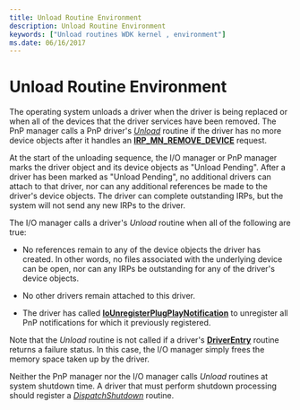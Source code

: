 ```yaml
---
title: Unload Routine Environment
description: Unload Routine Environment
keywords: ["Unload routines WDK kernel , environment"]
ms.date: 06/16/2017
---
```


# Unload Routine Environment





The operating system unloads a driver when the driver is being replaced or when all of the devices that the driver services have been removed. The PnP manager calls a PnP driver's [*Unload*](/windows-hardware/drivers/ddi/wdm/nc-wdm-driver_unload) routine if the driver has no more device objects after it handles an [**IRP\_MN\_REMOVE\_DEVICE**](./irp-mn-remove-device.md) request.

At the start of the unloading sequence, the I/O manager or PnP manager marks the driver object and its device objects as "Unload Pending". After a driver has been marked as "Unload Pending", no additional drivers can attach to that driver, nor can any additional references be made to the driver's device objects. The driver can complete outstanding IRPs, but the system will not send any new IRPs to the driver.

The I/O manager calls a driver's *Unload* routine when all of the following are true:

-   No references remain to any of the device objects the driver has created. In other words, no files associated with the underlying device can be open, nor can any IRPs be outstanding for any of the driver's device objects.

-   No other drivers remain attached to this driver.

-   The driver has called [**IoUnregisterPlugPlayNotification**](/windows-hardware/drivers/ddi/wdm/nf-wdm-iounregisterplugplaynotification) to unregister all PnP notifications for which it previously registered.

Note that the *Unload* routine is not called if a driver's [**DriverEntry**](/windows-hardware/drivers/ddi/wdm/nc-wdm-driver_initialize) routine returns a failure status. In this case, the I/O manager simply frees the memory space taken up by the driver.

Neither the PnP manager nor the I/O manager calls *Unload* routines at system shutdown time. A driver that must perform shutdown processing should register a [*DispatchShutdown*](/windows-hardware/drivers/ddi/wdm/nc-wdm-driver_dispatch) routine.

 

